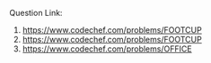 Question Link:
1. https://www.codechef.com/problems/FOOTCUP
2. https://www.codechef.com/problems/FOOTCUP
3. https://www.codechef.com/problems/OFFICE
